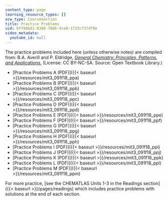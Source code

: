 ```yaml
---
content_type: page
learning_resource_types: []
ocw_type: CourseSection
title: Practice Problems
uid: bff80681-8388-78d6-9ce8-1723cf37df0e
video_metadata:
  youtube_id: null
---
```


The practice problems included here (unless otherwise notes) are compiled from: B.A. Averill and P. Eldridge, _[General Chemistry: Principles, Patterns, and Applications.](https://open.umn.edu/opentextbooks/textbooks/general-chemistry-principles-patterns-and-applications)_ (License: CC BY-NC-SA. Source: Open Textbook Library.)

*   [Practice Problems A (PDF)]({{< baseurl >}}/resources/mit3_091f18_ppa)
*   [Practice Problems B (PDF)]({{< baseurl >}}/resources/mit3_091f18_ppb)
*   [Practice Problems C (PDF)]({{< baseurl >}}/resources/mit3_091f18_ppc)
*   [Practice Problems D (PDF)]({{< baseurl >}}/resources/mit3_091f18_ppd)
*   [Practice Problems E (PDF)]({{< baseurl >}}/resources/mit3_091f18_ppe)
*   [Practice Problems F (PDF)]({{< baseurl >}}/resources/mit3_091f18_ppf)
*   [Practice Problems G (PDF)]({{< baseurl >}}/resources/mit3_091f18_ppg)
*   [Practice Problems H (PDF)]({{< baseurl >}}/resources/mit3_091f18_pph)
*   [Practice Problems I (PDF)]({{< baseurl >}}/resources/mit3_091f18_ppi)
*   [Practice Problems J (PDF)]({{< baseurl >}}/resources/mit3_091f18_ppj)
*   [Practice Problems K (PDF)]({{< baseurl >}}/resources/mit3_091f18_ppk)
*   [Practice Problems L (PDF)]({{< baseurl >}}/resources/mit3_091f18_ppl)
*   [Practice Problems M (PDF)]({{< baseurl >}}/resources/mit3_091f18_ppm)

For more practice, [see the CHEMATLAS Units 1-3 in the Readings section]({{< baseurl >}}/pages/readings) which includes practice problems with solutions at the end of each section.